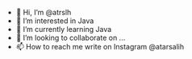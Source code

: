 - 👋 Hi, I’m @atrslh
- 👀 I’m interested in Java  
- 🌱 I’m currently learning Java
- 💞️ I’m looking to collaborate on ...
- 📫 How to reach me write on Instagram @atarsalih

<!---
atrslh/atrslh is a ✨ special ✨ repository because its `README.md` (this file) appears on your GitHub profile.
You can click the Preview link to take a look at your changes.
--->
